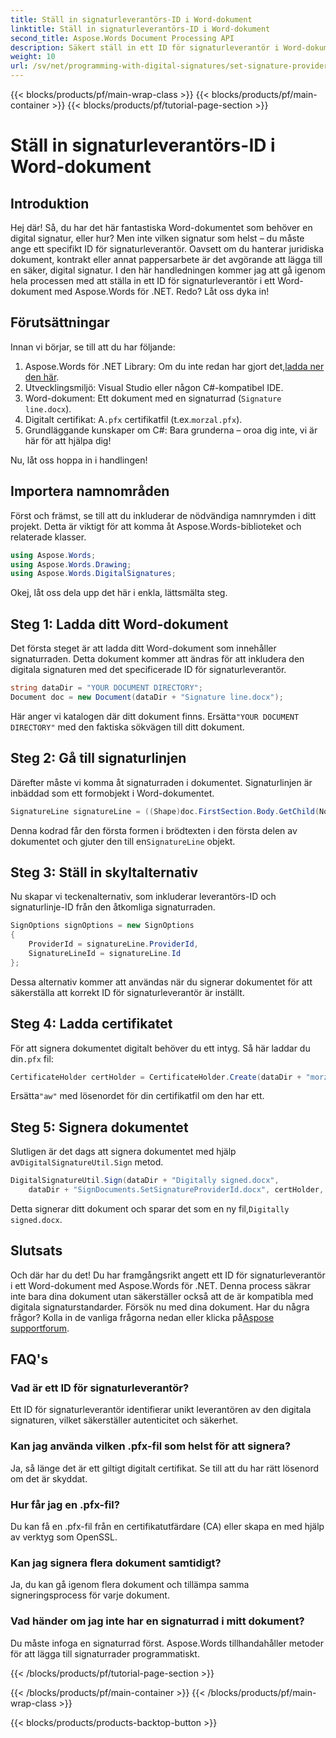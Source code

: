 ```yaml
---
title: Ställ in signaturleverantörs-ID i Word-dokument
linktitle: Ställ in signaturleverantörs-ID i Word-dokument
second_title: Aspose.Words Document Processing API
description: Säkert ställ in ett ID för signaturleverantör i Word-dokument med Aspose.Words för .NET. Följ vår detaljerade guide på 2000 ord för att digitalt signera dina dokument.
weight: 10
url: /sv/net/programming-with-digital-signatures/set-signature-provider-id/
---
```


{{< blocks/products/pf/main-wrap-class >}}
{{< blocks/products/pf/main-container >}}
{{< blocks/products/pf/tutorial-page-section >}}

# Ställ in signaturleverantörs-ID i Word-dokument

## Introduktion

Hej där! Så, du har det här fantastiska Word-dokumentet som behöver en digital signatur, eller hur? Men inte vilken signatur som helst – du måste ange ett specifikt ID för signaturleverantör. Oavsett om du hanterar juridiska dokument, kontrakt eller annat pappersarbete är det avgörande att lägga till en säker, digital signatur. I den här handledningen kommer jag att gå igenom hela processen med att ställa in ett ID för signaturleverantör i ett Word-dokument med Aspose.Words för .NET. Redo? Låt oss dyka in!

## Förutsättningar

Innan vi börjar, se till att du har följande:

1. Aspose.Words för .NET Library: Om du inte redan har gjort det,[ladda ner den här](https://releases.aspose.com/words/net/).
2. Utvecklingsmiljö: Visual Studio eller någon C#-kompatibel IDE.
3. Word-dokument: Ett dokument med en signaturrad (`Signature line.docx`).
4.  Digitalt certifikat: A`.pfx` certifikatfil (t.ex.`morzal.pfx`).
5. Grundläggande kunskaper om C#: Bara grunderna – oroa dig inte, vi är här för att hjälpa dig!

Nu, låt oss hoppa in i handlingen!

## Importera namnområden

Först och främst, se till att du inkluderar de nödvändiga namnrymden i ditt projekt. Detta är viktigt för att komma åt Aspose.Words-biblioteket och relaterade klasser.

```csharp
using Aspose.Words;
using Aspose.Words.Drawing;
using Aspose.Words.DigitalSignatures;
```

Okej, låt oss dela upp det här i enkla, lättsmälta steg.

## Steg 1: Ladda ditt Word-dokument

Det första steget är att ladda ditt Word-dokument som innehåller signaturraden. Detta dokument kommer att ändras för att inkludera den digitala signaturen med det specificerade ID för signaturleverantör.

```csharp
string dataDir = "YOUR DOCUMENT DIRECTORY";
Document doc = new Document(dataDir + "Signature line.docx");
```

 Här anger vi katalogen där ditt dokument finns. Ersätta`"YOUR DOCUMENT DIRECTORY"` med den faktiska sökvägen till ditt dokument.

## Steg 2: Gå till signaturlinjen

Därefter måste vi komma åt signaturraden i dokumentet. Signaturlinjen är inbäddad som ett formobjekt i Word-dokumentet.

```csharp
SignatureLine signatureLine = ((Shape)doc.FirstSection.Body.GetChild(NodeType.Shape, 0, true)).SignatureLine;
```

 Denna kodrad får den första formen i brödtexten i den första delen av dokumentet och gjuter den till en`SignatureLine` objekt.

## Steg 3: Ställ in skyltalternativ

Nu skapar vi teckenalternativ, som inkluderar leverantörs-ID och signaturlinje-ID från den åtkomliga signaturraden.

```csharp
SignOptions signOptions = new SignOptions
{
    ProviderId = signatureLine.ProviderId,
    SignatureLineId = signatureLine.Id
};
```

Dessa alternativ kommer att användas när du signerar dokumentet för att säkerställa att korrekt ID för signaturleverantör är inställt.

## Steg 4: Ladda certifikatet

 För att signera dokumentet digitalt behöver du ett intyg. Så här laddar du din`.pfx` fil:

```csharp
CertificateHolder certHolder = CertificateHolder.Create(dataDir + "morzal.pfx", "aw");
```

 Ersätta`"aw"` med lösenordet för din certifikatfil om den har ett.

## Steg 5: Signera dokumentet

 Slutligen är det dags att signera dokumentet med hjälp av`DigitalSignatureUtil.Sign` metod.

```csharp
DigitalSignatureUtil.Sign(dataDir + "Digitally signed.docx",
    dataDir + "SignDocuments.SetSignatureProviderId.docx", certHolder, signOptions);
```

 Detta signerar ditt dokument och sparar det som en ny fil,`Digitally signed.docx`.

## Slutsats

Och där har du det! Du har framgångsrikt angett ett ID för signaturleverantör i ett Word-dokument med Aspose.Words för .NET. Denna process säkrar inte bara dina dokument utan säkerställer också att de är kompatibla med digitala signaturstandarder. Försök nu med dina dokument. Har du några frågor? Kolla in de vanliga frågorna nedan eller klicka på[Aspose supportforum](https://forum.aspose.com/c/words/8).

## FAQ's

### Vad är ett ID för signaturleverantör?

Ett ID för signaturleverantör identifierar unikt leverantören av den digitala signaturen, vilket säkerställer autenticitet och säkerhet.

### Kan jag använda vilken .pfx-fil som helst för att signera?

Ja, så länge det är ett giltigt digitalt certifikat. Se till att du har rätt lösenord om det är skyddat.

### Hur får jag en .pfx-fil?

Du kan få en .pfx-fil från en certifikatutfärdare (CA) eller skapa en med hjälp av verktyg som OpenSSL.

### Kan jag signera flera dokument samtidigt?

Ja, du kan gå igenom flera dokument och tillämpa samma signeringsprocess för varje dokument.

### Vad händer om jag inte har en signaturrad i mitt dokument?

Du måste infoga en signaturrad först. Aspose.Words tillhandahåller metoder för att lägga till signaturrader programmatiskt.

{{< /blocks/products/pf/tutorial-page-section >}}

{{< /blocks/products/pf/main-container >}}
{{< /blocks/products/pf/main-wrap-class >}}

{{< blocks/products/products-backtop-button >}}
